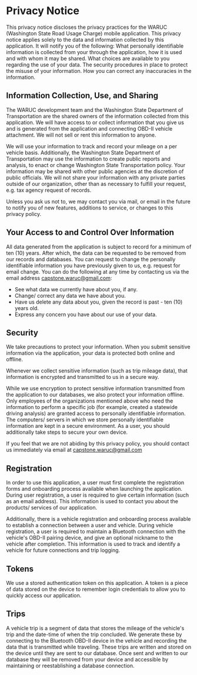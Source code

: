 # Privacy Notice
This privacy notice discloses the privacy practices for the WARUC (Washington State Road Usage Charge) mobile application. This privacy notice applies solely to the data and information collected by this application. It will notify you of the following:
What personally identifiable information is collected from your through the application, how it is used and with whom it may be shared.
What choices are available to you regarding the use of your data.
The security procedures in place to protect the misuse of your information.
How you can correct any inaccuracies in the information.

## Information Collection, Use, and Sharing
The WARUC development team and the Washington State Department of Transportation are the shared owners of the information collected from this application. We will have access to or collect information that you give us and is generated from the application and connecting OBD-II vehicle attachment. We will not sell or rent this information to anyone.

We will use your information to track and record your mileage on a per vehicle basis. Additionally, the Washington State Department of Transportation may use the information to create public reports and analysis, to enact or change Washington State Transportation policy. Your information may be shared with other public agencies at the discretion of public officials. We will not share your information with any private parties outside of our organization, other than as necessary to fulfill your request, e.g. tax agency request of records.

Unless you ask us not to, we may contact you via mail, or email in the future to notify you of new features, additions to service, or changes to this privacy policy.

## Your Access to and Control Over Information
All data generated from the application is subject to record for a minimum of ten (10) years. After which, the data can be requested to be removed from our records and databases. You can request to change the personally identifiable information you have previously given to us, e.g. request for email change. You can do the following at any time by contacting us via the email address capstone.waruc@gmail.com:
- See what data we currently have about you, if any.
- Change/ correct any data we have about you.
- Have us delete any data about you, given the record is past - ten (10) years old.
- Express any concern you have about our use of your data.

## Security
We take precautions to protect your information. When you submit sensitive information via the application, your data is protected both online and offline.

Whenever we collect sensitive information (such as trip mileage data), that information is encrypted and transmitted to us in a secure way.

While we use encryption to protect sensitive information transmitted from the application to our databases, we also protect your information offline. Only employees of the organizations mentioned above who need the information to perform a specific job (for example, created a statewide driving analysis) are granted access to personally identifiable information. The computers/ servers in which we store personally identifiable information are kept in a secure environment. As a user, you should additionally take steps to secure your own device.

If you feel that we are not abiding by this privacy policy, you should contact us immediately via email at capstone.waruc@gmail.com

## Registration
In order to use this application, a user must first complete the registration forms and onboarding process available when launching the application. During user registration, a user is required to give certain information (such as an email address). This information is used to contact you about the products/ services of our application.

Additionally, there is a vehicle registration and onboarding process available to establish a connection between a user and vehicle. During vehicle registration, a user is required to maintain a Bluetooth connection with the vehicle's OBD-II pairing device, and give an optional nickname to the vehicle after completion. This information is used to track and identify a vehicle for future connections and trip logging.

## Tokens
We use a stored authentication token on this application. A token is a piece of data stored on the device to remember login credentials to allow you to quickly access our application.

## Trips
A vehicle trip is a segment of data that stores the mileage of the vehicle's trip and the date-time of when the trip concluded. We generate these by connecting to the Bluetooth OBD-II device in the vehicle and recording the data that is transmitted while traveling. These trips are written and stored on the device until they are sent to our database. Once sent and written to our database they will be removed from your device and accessible by maintaining or reestablishing a database connection.
